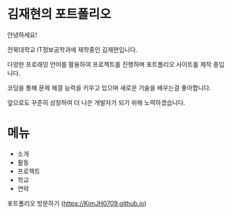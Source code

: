 # 김재현의 포트폴리오

안녕하세요!

전북대학교 IT정보공학과에 재학중인 김재현입니다.

다양한 프로래밍 언어를 활용하여 프로젝트를 진행하며 포트폴리오 사이트를 제작 중입니다.

코딩을 통해 문제 해결 능력을 키우고 있으며 새로운 기술을 배우는걸 좋아합니다.

앞으로도 꾸준히 성장하여 더 나은 개발자가 되기 위해 노력하겠습니다.

# 메뉴

- 소개
- 활동
- 프로젝트
- 학교
- 연락

포트폴리오 방문하기 (https://KimJH0709.github.io)

